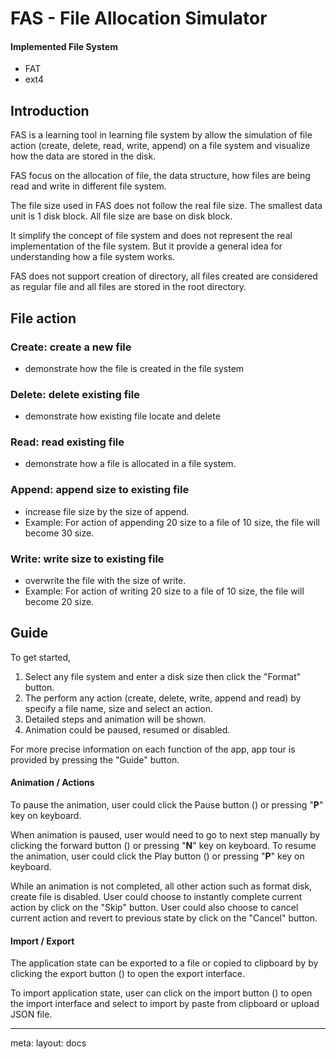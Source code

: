 <script setup lang="ts">
useHead({
  title: 'FAS - Docs',
})
</script>
# FAS - File Allocation Simulator

#### Implemented File System
  - <router-link class="hover:text-blue-500" to="/docs/fat">FAT</router-link>
  - <router-link class="hover:text-blue-500" to="/docs/ext4">ext4</router-link>

## Introduction

FAS is a learning tool in learning file system by allow the simulation of file action (create, delete, read, write, append) on a file system and visualize how the data are stored in the disk.

FAS focus on the allocation of file, the data structure, how files are being read and write in different file system.

The file size used in FAS does not follow the real file size. The smallest data unit is 1 disk block. All file size are base on disk block.

It simplify the concept of file system and does not represent the real implementation of the file system. But it provide a general idea for understanding how a file system works. 

FAS does not support creation of directory, all files created are considered as regular file and all files are stored in the root directory.

## File action
### Create: create a new file
- demonstrate how the file is created in the file system
  
### Delete: delete existing file
- demonstrate how existing file locate and delete
  
### Read: read existing file
- demonstrate how a file is allocated in a file system.

### Append: append size to existing file
- increase file size by the size of append.
- Example: For action of appending 20 size to a file of 10 size, the file will become 30 size.
  
### Write: write size to existing file
- overwrite the file with the size of write.
- Example: For action of writing 20 size to a file of 10 size, the file will become 20 size.

## Guide

To get started, 
1. Select any file system and enter a disk size then click the "Format" button.
2. The perform any action (create, delete, write, append and read) by specify a file name, size and select an action.
3. Detailed steps and animation will be shown.
4. Animation could be paused, resumed or disabled.

For more precise information on each function of the app, app tour is provided by pressing the "Guide" button.

#### Animation / Actions
To pause the animation, user could click the Pause button (<span class="i-ic:round-pause-circle inline-block align-sub" />) or pressing "**P**" key on keyboard. 

When animation is paused, user would need to go to next step manually by clicking the forward button (<span class="i-fluent:fast-forward-16-filled inline-block align-sub"/>) or pressing "**N**" key on keyboard. To resume the animation, user could click the Play button (<span class="i-ic:round-play-circle inline-block align-sub" />) or pressing "**P**" key on keyboard. 

While an animation is not completed, all other action such as format disk, create file is disabled. User could choose to instantly complete current action by click on the "Skip" button. User could also choose to cancel current action and revert to previous state by click on the "Cancel" button.

#### Import / Export

The application state can be exported to a file or copied to clipboard by by clicking the export button (<span class="i-carbon:export icon-btn"></span>) to open the export interface.

To import application state, user can click on the import button (<span class="i-mdi:database-import icon-btn"></span>) to open the import interface and select to import by paste from clipboard or upload JSON file.



----
<route lang="yaml">
meta:
  layout: docs
</route>
